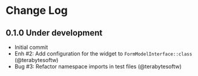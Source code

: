 # Change Log

## 0.1.0 Under development

- Initial commit
- Enh #2: Add configuration for the widget to `FormModelInterface::class` (@terabytesoftw)
- Bug #3: Refactor namespace imports in test files (@terabytesoftw)
